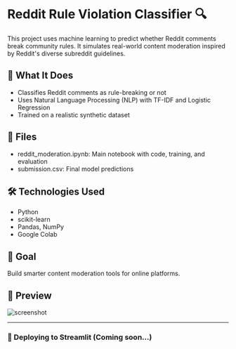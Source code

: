 # Reddit Rule Violation Classifier 🔍

This project uses machine learning to predict whether Reddit comments break community rules. It simulates real-world content moderation inspired by Reddit's diverse subreddit guidelines.

## 🚀 What It Does
- Classifies Reddit comments as rule-breaking or not
- Uses Natural Language Processing (NLP) with TF-IDF and Logistic Regression
- Trained on a realistic synthetic dataset

## 📁 Files
- reddit_moderation.ipynb: Main notebook with code, training, and evaluation
- submission.csv: Final model predictions

## 🛠 Technologies Used
- Python
- scikit-learn
- Pandas, NumPy
- Google Colab

## 🎯 Goal
Build smarter content moderation tools for online platforms.

## 📸 Preview
![screenshot](preview.png)  <!-- Optional image if you have one -->

---

### 🚀 Deploying to Streamlit (Coming soon...)
